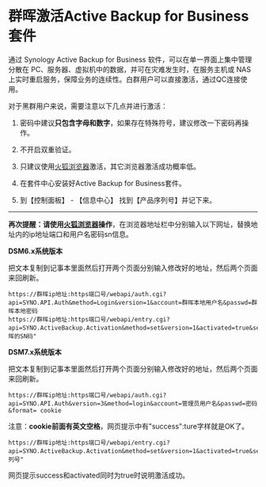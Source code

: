 # 群晖激活Active Backup for Business 套件

通过 Synology Active Backup for Business 软件，可以在单一界面上集中管理分散在 PC、服务器、虚拟机中的数据，并可在灾难发生时，在服务主机或 NAS 上实时重启服务，保障业务的连续性。白群用户可以直接激活，通过QC连接使用。

对于黑群用户来说，需要注意以下几点并进行激活：

1. 密码中建议**只包含字母和数字**，如果存在特殊符号，建议修改一下密码再操作。

2. 不开启双重验证。

3. 只建议使用[火狐浏览器](http://www.firefox.com.cn/)激活，其它浏览器激活成功概率低。

4. 在套件中心安装好Active Backup for Business套件。

5. 到【控制面板】 - 【信息中心】 找到【产品序列号】并记下来。

------

**再次提醒：请使用[火狐浏览器](http://www.firefox.com.cn/)操作**，在浏览器地址栏中分别输入以下网址，替换地址内的ip地址端口和用户名密码sn信息。

**DSM6.x系统版本**

把文本复制到记事本里面然后打开两个页面分别输入修改好的地址，然后两个页面来回刷新。

```
https://群晖ip地址:https端口号/webapi/auth.cgi?api=SYNO.API.Auth&method=Login&version=1&account=群晖本地用户名&passwd=群晖本地密码
https://群晖ip地址:https端口号/webapi/entry.cgi?api=SYNO.ActiveBackup.Activation&method=set&version=1&activated=true&serial_number="群晖的SN码"
```

**DSM7.x系统版本**

把文本复制到记事本里面然后打开两个页面分别输入修改好的地址，然后两个页面来回刷新。

```
https://群晖ip地址:https端口号/webapi/auth.cgi?api=SYNO.API.Auth&version=3&method=login&account=管理员用户名&passwd=密码&format= cookie
```

注意：**cookie前面有英文空格**，网页提示中有"success":ture字样就是OK了。

```
https://群晖ip地址:https端口号/webapi/entry.cgi?api=SYNO.ActiveBackup.Activation&method=set&version=1&activated=true&serial_number="序列号"
```

网页提示success和activated同时为true时说明激活成功。